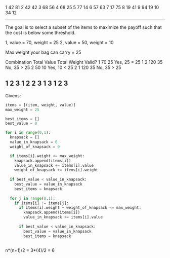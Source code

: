 1 42 81
2 42 42
3 68 56
4 68 25
5 77 14
6 57 63
7 17 75
8 19 41
9 94 19
10 34 12

---

The goal is to select a subset of the items to maximize the payoff such that the cost is below some threshold. 

1, value = 70, weight = 25
2, value = 50, weight = 10

Max weight your bag can carry = 25

Combination   Total Value Total Weight Valid?
1             70          25            Yes, 25 = 25
1 2           120         35            No, 35 > 25
2             50          10            Yes, 10 < 25
2 1           120         35            No, 35 > 25

1
  2
    3
1 2
  2 3
1   3
1 2 3
---

Givens:
```py
items = [(item, weight, value)]
max_weight = 25

best_items = []
best_value = 0

for i in range(0,1):
  knapsack = []
  value_in_knapsack = 0
  weight_of_knapsack = 0

  if items[i].weight <= max_weight:
    knapsack.append(items[i])
    value_in_knapsack += items[i].value
    weight_of_knapsack += items[i].weight
  
  if best_value < value_in_knapsack:
    best_value = value_in_knapsack
    best_items = knapsack
  
  for j in range(0,1):
    if items[i] != items[j]:
      if items[i].weight + weight_of_knapsack <= max_weight:
        knapsack.append(items[i])
        value_in_knapsack += items[i].value
    
      if best_value < value_in_knapsack:
        best_value = value_in_knapsack
        best_items = knapsack
  
```


n*(n+1)/2 = 3*(4)/2 = 6

